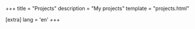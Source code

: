 +++
title = "Projects"
description = "My projects"
template = "projects.html"

[extra]
lang = 'en'
+++